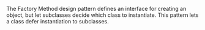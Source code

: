 The Factory Method design pattern defines an interface for creating an object, but let subclasses decide which class to instantiate. This pattern lets a class defer instantiation to subclasses.